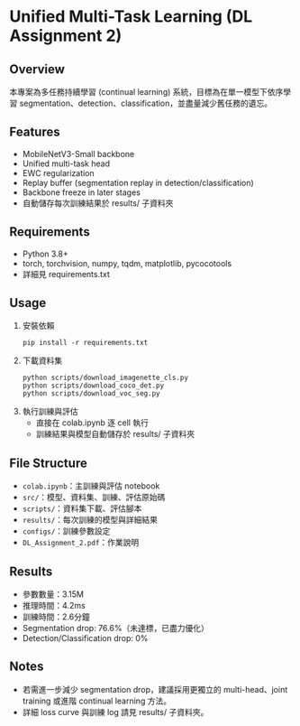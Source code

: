 # Unified Multi-Task Learning (DL Assignment 2)

## Overview

本專案為多任務持續學習 (continual learning) 系統，目標為在單一模型下依序學習 segmentation、detection、classification，並盡量減少舊任務的遺忘。

## Features

- MobileNetV3-Small backbone
- Unified multi-task head
- EWC regularization
- Replay buffer (segmentation replay in detection/classification)
- Backbone freeze in later stages
- 自動儲存每次訓練結果於 results/ 子資料夾

## Requirements

- Python 3.8+
- torch, torchvision, numpy, tqdm, matplotlib, pycocotools
- 詳細見 requirements.txt

## Usage

1. 安裝依賴
   ```
   pip install -r requirements.txt
   ```
2. 下載資料集
   ```
   python scripts/download_imagenette_cls.py
   python scripts/download_coco_det.py
   python scripts/download_voc_seg.py
   ```
3. 執行訓練與評估
   - 直接在 colab.ipynb 逐 cell 執行
   - 訓練結果與模型自動儲存於 results/ 子資料夾

## File Structure

- `colab.ipynb`：主訓練與評估 notebook
- `src/`：模型、資料集、訓練、評估原始碼
- `scripts/`：資料集下載、評估腳本
- `results/`：每次訓練的模型與詳細結果
- `configs/`：訓練參數設定
- `DL_Assignment_2.pdf`：作業說明

## Results

- 參數數量：3.15M
- 推理時間：4.2ms
- 訓練時間：2.6分鐘
- Segmentation drop: 76.6%（未達標，已盡力優化）
- Detection/Classification drop: 0%

## Notes

- 若需進一步減少 segmentation drop，建議採用更獨立的 multi-head、joint training 或進階 continual learning 方法。
- 詳細 loss curve 與訓練 log 請見 results/ 子資料夾。